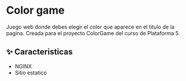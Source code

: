 # Color game

Juego web donde debes elegir el color que aparece en el titulo de la pagina.
Creada para el proyecto ColorGame del curso de Plataforma 5.

## ✨ Caracteristicas

- NGINX
- Sitio estatico